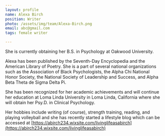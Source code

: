 ```yaml
---
layout: profile
name: Alexa Birch
position: Writer
photo: /assets/img/team/Alexa-Birch.png
email: abc@gmail.com
tags: female writer

---
```

She is currently obtaining her B.S. in Psychology at Oakwood University.

Alexa has been published by the Seventh-Day Encyclopedia and the American Library of Poetry. She is a part of several national organizations such as the Association of Black Psychologists, the Alpha Chi National Honor Society, the National Society of Leadership and Success, and Alpha Beta Theta de Sigma Delta Pi.

She has been recognized for her academic achievements and will continue her education at Loma Linda University in Loma Linda, California where she will obtain her Psy.D. in Clinical Psychology.

Her hobbies include writing (of course), strength training, reading, and playing volleyball and she has recently started a lifestyle blog which can be accessed at [https://abirch234.wixsite.com/livinglifeasabirch](https://abirch234.wixsite.com/livinglifeasabirch)





